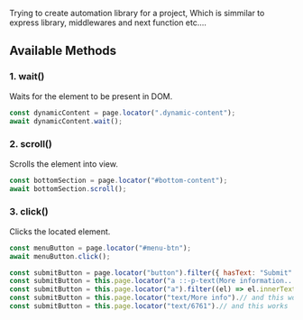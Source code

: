 Trying to create automation library for a project, Which is simmilar to express library, middlewares and next function etc....

## Available Methods

### 1. wait()

Waits for the element to be present in DOM.

```javascript
const dynamicContent = page.locator(".dynamic-content");
await dynamicContent.wait();
```

### 2. scroll()

Scrolls the element into view.

```javascript
const bottomSection = page.locator("#bottom-content");
await bottomSection.scroll();
```

### 3. click()

Clicks the located element.

```javascript
const menuButton = page.locator("#menu-btn");
await menuButton.click();
```

<!-- Which works and which Not -->

```javascript
const submitButton = page.locator("button").filter({ hasText: "Submit" }); //---- Not Working
const submitButton = this.page.locator("a ::-p-text(More information...)"); // But works
const submitButton = this.page.locator("a").filter((el) => el.innerText === "More information..."); // and this works
const submitButton = this.page.locator("text/More info").// and this works
const submitButton = this.page.locator("text/6761").// and this works
```
